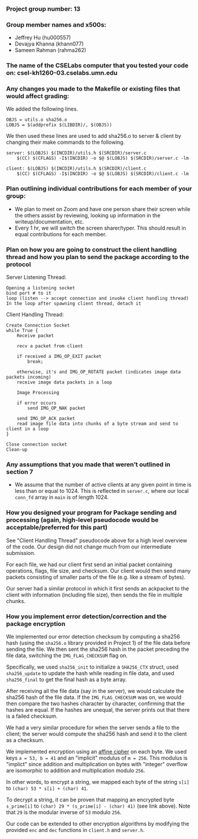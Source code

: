 ### Project group number: 13

### Group member names and x500s:
- Jeffrey Hu (hu000557)
- Devajya Khanna (khann077)
- Sameen Rahman (rahma262)

### The name of the CSELabs computer that you tested your code on: csel-kh1260-03.cselabs.umn.edu

### Any changes you made to the Makefile or existing files that would affect grading:
We added the following lines.
```
OBJS = utils.o sha256.o
LOBJS = $(addprefix $(LIBDIR)/, $(OBJS))
```
We then used these lines are used to add sha256.o to server & client by changing their make commands to the following.
```
server: $(LOBJS) $(INCDIR)/utils.h $(SRCDIR)/server.c
	$(CC) $(CFLAGS) -I$(INCDIR) -o $@ $(LOBJS) $(SRCDIR)/server.c -lm

client: $(LOBJS) $(INCDIR)/utils.h $(SRCDIR)/client.c
	$(CC) $(CFLAGS) -I$(INCDIR) -o $@ $(LOBJS) $(SRCDIR)/client.c -lm
```

### Plan outlining individual contributions for each member of your group:
* We plan to meet on Zoom and have one person share their screen while the others assist by reviewing, looking up information in the writeup/documentation, etc.
* Every 1 hr, we will switch the screen sharer/typer. This should result in equal contributions for each member.

### Plan on how you are going to construct the client handling thread and how you plan to send the package according to the protocol
Server Listening Thread:
```
Opening a listening socket
bind port # to it
loop (listen --> accept connection and invoke client handling thread)
In the loop after spawning client thread, detach it
```

Client Handling Thread:
```
Create Connection Socket
while True {
    Receive packet

    recv a packet from client

    if received a IMG_OP_EXIT packet
        break;
    
    otherwise, it's and IMG_OP_ROTATE packet (indicates image data packets incoming)
    receive image data packets in a loop

    Image Processing

    if error occurs
        send IMG_OP_NAK packet

    send IMG_OP_ACK packet
    read image file data into chunks of a byte stream and send to client in a loop
}

Close connection socket
Clean-up
```

### Any assumptions that you made that weren’t outlined in section 7
- We assume that the number of active clients at any given point in time is less than or equal to 1024. This is reflected in `server.c`, where our local `conn_fd` array in `main` is of length 1024.

### How you designed your program for Package sending and processing (again, high-level pseudocode would be acceptable/preferred for this part)
See "Client Handling Thread" pseudocode above for a high level overview of the code. Our design did not change much from our intermediate submission.

For each file, we had our client first send an initial packet containing operations, flags, file size, and checksum.
Our client would then send many packets consisting of smaller parts of the file (e.g. like a stream of bytes).

Our server had a similar protocol in which it first sends an ackpacket to the client with information (including file size), then sends the file in multiple chunks.

### How you implement error detection/correction and the package encryption
We implemented our error detection checksum by computing a sha256 hash (using the `sha256.o` library provided in Project 1) of the file data before sending the file.
We then sent the sha256 hash in the packet preceding the file data, switching the `IMG_FLAG_CHECKSUM` flag on.

Specifically, we used `sha256_init` to initialize a `SHA256_CTX` struct, used `sha256_update` to update the hash while reading in file data, and used `sha256_final` to get the final hash as a byte array.

After receiving all the file data (say in the server), we would calculate the sha256 hash of the file data.
If the `IMG_FLAG_CHECKSUM` was on, we would then compare the two hashes character by character, confirming that the hashes are equal.
If the hashes are unequal, the server prints out that there is a failed checksum.

We had a very similar procedure for when the server sends a file to the client; the server would compute the sha256 hash and send it to the client as a checksum.

We implemented encryption using an [affine cipher](https://en.wikipedia.org/wiki/Affine_cipher) on each byte. We used keys `a = 53, b = 41` and an "implicit" modulus of `m = 256`.
This modulus is "implict" since addition and multiplication on bytes with "integer" overflow are isomorphic to addition and multiplication modulo `256`.

In other words, to encrypt a string, we mapped each byte of the string `s[i]` to `(char) 53 * s[i] + (char) 41`.

To decrypt a string, it can be proven that mapping an encrypted byte `s_prime[i]` to `(char) 29 * (s_prime[i] - (char) 41)` (see link above).
Note that `29` is the modular inverse of `53` modulo `256`.

Our code can be extended to other encryption algorithms by modifying the provided `enc` and `dec` functions in `client.h` and `server.h`.
